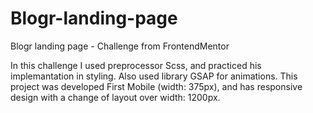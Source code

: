 # Blogr-landing-page

Blogr landing page - Challenge from FrontendMentor

In this challenge I used preprocessor Scss, and practiced his implemantation in styling. Also used library GSAP for animations. This project was developed First Mobile (width: 375px), and has responsive design with a change of layout over width: 1200px.
